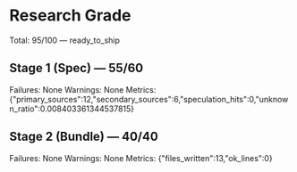 # Research Grade
Total: 95/100 — ready_to_ship

## Stage 1 (Spec) — 55/60
Failures: None
Warnings: None
Metrics: {"primary_sources":12,"secondary_sources":6,"speculation_hits":0,"unknown_ratio":0.008403361344537815}

## Stage 2 (Bundle) — 40/40
Failures: None
Warnings: None
Metrics: {"files_written":13,"ok_lines":0}